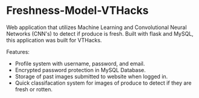 # Freshness-Model-VTHacks

Web application that utilizes Machine Learning and Convolutional Neural Networks (CNN's) to detect if produce is fresh.
Built with flask and MySQL, this application was built for VTHacks.

Features:
 - Profile system with username, password, and email.
 - Encrypted password protection in MySQL Database.
 - Storage of past images submitted to website when logged in.
 - Quick classifacation system for images of produce to detect if they are fresh or rotten.
   
